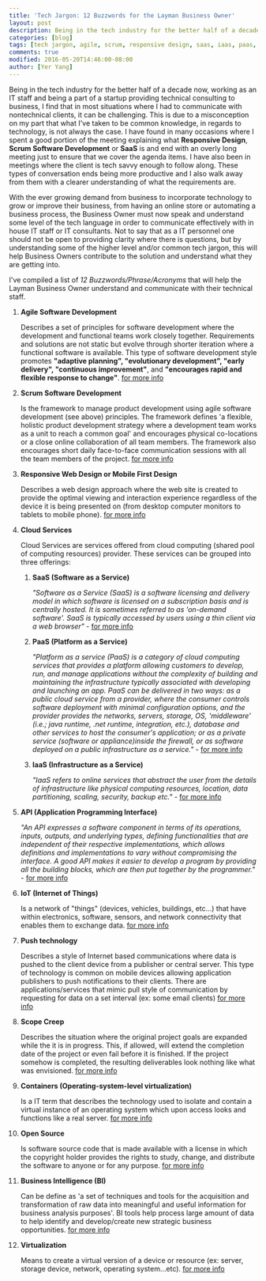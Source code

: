 ```yaml
---
title: 'Tech Jargon: 12 Buzzwords for the Layman Business Owner'
layout: post
description: Being in the tech industry for the better half of a decade now, working as an IT staff and being a part of a startup providing technical consulting to business, I find that in most situations where I had to communicate with nontechnical clients, it can be challenging.
categories: [blog]
tags: [tech jargon, agile, scrum, responsive design, saas, iaas, paas, containers, virtualization, api, iot]
comments: true
modified: 2016-05-20T14:46:00-08:00
author: [Yer Yang]
---
```

Being in the tech industry for the better half of a decade now, working as an IT staff and being a part of a startup providing technical consulting to business, I find that in most situations where I had to communicate with nontechnical clients, it can be challenging. This is due to a misconception on my part that what I've taken to be common knowledge, in regards to technology, is not always the case. I have found in many occasions where I spent a good portion of the meeting explaining what **Responsive Design**, **Scrum Software Development** or **SaaS** is and end with an overly long meeting just to ensure that we cover the agenda items. I have also been in meetings where the client is tech savvy enough to follow along. These types of conversation ends being more productive and I also walk away from them with a clearer understanding of what the requirements are.

With the ever growing demand from business to incorporate technology to grow or improve their business, from having an online store or automating a business process, the Business Owner must now speak and understand some level of the tech language in order to communicate effectively with in house IT staff or IT consultants. Not to say that as a IT personnel one should not be open to providing clarity where there is questions, but by understanding some of the higher level and/or common tech jargon, this will help Business Owners contribute to the solution and understand what they are getting into.

I've compiled a list of *12 Buzzwords/Phrase/Acronyms* that will help the Layman Business Owner understand and communicate with their technical staff.

1.  **Agile Software Development**

    Describes a set of principles for software development where the development and functional teams work closely together. Requirements and solutions are not static but evolve through shorter iteration where a functional software is available. This type of software development style promotes **"adaptive planning", "evolutionary development", "early delivery", "continuous improvement"**, and **"encourages rapid and flexible response to change"**. [for more info](https://en.wikipedia.org/wiki/Agile_software_development)

2.  **Scrum Software Development**

    Is the framework to manage product development using agile software development (see above) principles. The framework defines 'a flexible, holistic product development strategy where a development team works as a unit to reach a common goal' and encourages physical co-locations or a close online collaboration of all team members. The framework also encourages short daily face-to-face communication sessions with all the team members of the project. [for more info](https://en.wikipedia.org/wiki/Scrum_(software_development))

3.  **Responsive Web Design or Mobile First Design**

    Describes a web design approach where the web site is created to provide the optimal viewing and interaction experience regardless of the device it is being presented on (from desktop computer monitors to tablets to mobile phone). [for more info](https://en.wikipedia.org/wiki/Responsive_web_design)

4.  **Cloud Services**

    Cloud Services are services offered from cloud computing (shared pool of computing resources) provider. These services can be grouped into three offerings:

    1. **SaaS (Software as a Service)**

	     *"Software as a Service (SaaS) is a software licensing and delivery model in which software is licensed on a subscription basis and is centrally hosted. It is sometimes referred to as 'on-demand software'. SaaS is typically accessed by users using a thin client via a web browser"* - [for more info](https://en.wikipedia.org/wiki/Cloud_computing#Software_as_a_service_.28SaaS.29)

	  2. **PaaS (Platform as a Service)**

	     *"Platform as a service (PaaS) is a category of cloud computing services that provides a platform allowing customers to develop, run, and manage applications without the complexity of building and maintaining the infrastructure typically associated with developing and launching an app. PaaS can be delivered in two ways: as a public cloud service from a provider, where the consumer controls software deployment with minimal configuration options, and the provider provides the networks, servers, storage, OS, 'middleware' (i.e.; java runtime, .net runtime, integration, etc.), database and other services to host the consumer's application; or as a private service (software or appliance)inside the firewall, or as software deployed on a public infrastructure as a service."* - [for more info](https://en.wikipedia.org/wiki/Platform_as_a_service)

	  3. **IaaS (Infrastructure as a Service)**

	     *"IaaS refers to online services that abstract the user from the details of infrastructure like physical computing resources, location, data partitioning, scaling, security, backup etc."* - [for more info](https://en.wikipedia.org/wiki/Cloud_computing#Infrastructure_as_a_service_.28IaaS.29)

5. **API (Application Programming Interface)**

    *"An API expresses a software component in terms of its operations, inputs, outputs, and underlying types, defining functionalities that are independent of their respective implementations, which allows definitions and implementations to vary without compromising the interface. A good API makes it easier to develop a program by providing all the building blocks, which are then put together by the programmer."* - [for more info](https://en.wikipedia.org/wiki/Application_programming_interface)

6. **IoT (Internet of Things)**

    Is a network of "things" (devices, vehicles, buildings, etc…) that have within electronics, software, sensors, and network connectivity that enables them to exchange data. [for more info]( https://en.wikipedia.org/wiki/Internet_of_Things)

7.  **Push technology**

    Describes a style of Internet based communications where data is pushed to the client device from a publisher or central server. This type of technology is common on mobile devices allowing application publishers to push notifications to their clients. There are applications/services that mimic pull style of communication by requesting for data on a set interval (ex: some email clients) [for more info](https://en.wikipedia.org/wiki/Push_technology)

8.  **Scope Creep**

    Describes the situation where the original project goals are expanded while the it is in progress. This, if allowed, will extend the completion date of the project or even fail before it is finished. If the project somehow is completed, the resulting deliverables look nothing like what was envisioned. [for more info](https://www.techopedia.com/definition/24779/scope-creep)

9.  **Containers (Operating-system-level virtualization)**

    Is a IT term that describes the technology used to isolate and contain a virtual instance of an operating system which upon access looks and functions like a real server. [for more info](https://en.wikipedia.org/wiki/Operating-system-level_virtualization)

10. **Open Source**

    Is software source code that is made available with a license in which the copyright holder provides the rights to study, change, and distribute the software to anyone or for any purpose. [for more info](https://en.wikipedia.org/wiki/Open-source_software)

11. **Business Intelligence (BI)**

    Can be define as 'a set of techniques and tools for the acquisition and transformation of raw data into meaningful and useful information for business analysis purposes'. BI tools help process large amount of data to help identify and develop/create new strategic business opportunities. [for more info](https://en.wikipedia.org/wiki/Business_intelligence)

12. **Virtualization**

    Means to create a virtual version of a device or resource (ex: server, storage device, network, operating system…etc). [for more info](https://en.wikipedia.org/wiki/Virtualization)
